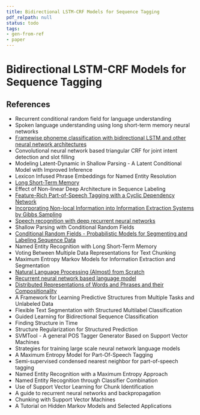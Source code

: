 ```yaml
---
title: Bidirectional LSTM-CRF Models for Sequence Tagging
pdf_relpath: null
status: todo
tags:
- gen-from-ref
- paper
---
```


# Bidirectional LSTM-CRF Models for Sequence Tagging

## References

- Recurrent conditional random field for language understanding
- Spoken language understanding using long short-term memory neural networks
- [Framewise phoneme classification with bidirectional LSTM and other neural network architectures](./framewise-phoneme-classification-with-bidirectional-lstm-and-other-neural-network-architectures.md)
- Convolutional neural network based triangular CRF for joint intent detection and slot filling
- Modeling Latent-Dynamic in Shallow Parsing - A Latent Conditional Model with Improved Inference
- Lexicon Infused Phrase Embeddings for Named Entity Resolution
- [Long Short-Term Memory](./long-short-term-memory.md)
- Effect of Non-linear Deep Architecture in Sequence Labeling
- [Feature-Rich Part-of-Speech Tagging with a Cyclic Dependency Network](./feature-rich-part-of-speech-tagging-with-a-cyclic-dependency-network.md)
- [Incorporating Non-local Information into Information Extraction Systems by Gibbs Sampling](./incorporating-non-local-information-into-information-extraction-systems-by-gibbs-sampling.md)
- [Speech recognition with deep recurrent neural networks](./speech-recognition-with-deep-recurrent-neural-networks.md)
- Shallow Parsing with Conditional Random Fields
- [Conditional Random Fields - Probabilistic Models for Segmenting and Labeling Sequence Data](./conditional-random-fields-probabilistic-models-for-segmenting-and-labeling-sequence-data.md)
- Named Entity Recognition with Long Short-Term Memory
- Voting Between Multiple Data Representations for Text Chunking
- Maximum Entropy Markov Models for Information Extraction and Segmentation
- [Natural Language Processing (Almost) from Scratch](./natural-language-processing-almost-from-scratch.md)
- [Recurrent neural network based language model](./recurrent-neural-network-based-language-model.md)
- [Distributed Representations of Words and Phrases and their Compositionality](./distributed-representations-of-words-and-phrases-and-their-compositionality.md)
- A Framework for Learning Predictive Structures from Multiple Tasks and Unlabeled Data
- Flexible Text Segmentation with Structured Multilabel Classification
- Guided Learning for Bidirectional Sequence Classification
- Finding Structure in Time
- Structure Regularization for Structured Prediction
- SVMTool - A general POS Tagger Generator Based on Support Vector Machines
- Strategies for training large scale neural network language models
- A Maximum Entropy Model for Part-Of-Speech Tagging
- Semi-supervised condensed nearest neighbor for part-of-speech tagging
- Named Entity Recognition with a Maximum Entropy Approach
- Named Entity Recognition through Classifier Combination
- Use of Support Vector Learning for Chunk Identification
- A guide to recurrent neural networks and backpropagation
- Chunking with Support Vector Machines
- A Tutorial on Hidden Markov Models and Selected Applications
